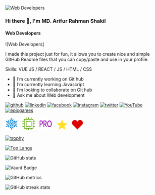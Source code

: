 ![Web Developers](https://x.com/ArifurShakil/header_photo)

### Hi there 👋, I'm MD. Arifur Rahman Shakil 
#### Web Developers
![Web Developers]

I made this project just for fun, it allows you to create nice and simple GitHub Readme files that you can copy/paste and use in your profile.

Skills: VUE JS / REACT / JS / HTML / CSS

- 🔭 I’m currently working on Git hub  
- 🌱 I’m currently learning Javascript  
- 👯 I’m looking to collaborate on Git hub  
- 💬 Ask me about Web development 


[<img src='https://cdn.jsdelivr.net/npm/simple-icons@3.0.1/icons/github.svg' alt='github' height='40'>](https://github.com/https://github.com/ShakilHasanShuvo)  [<img src='https://cdn.jsdelivr.net/npm/simple-icons@3.0.1/icons/linkedin.svg' alt='linkedin' height='40'>](https://www.linkedin.com/in/https://www.linkedin.com/in/md-arifur-rahman-shakil-77292813a?utm_source=share&utm_campaign=share_via&utm_content=profile&utm_medium=android_app/)  [<img src='https://cdn.jsdelivr.net/npm/simple-icons@3.0.1/icons/facebook.svg' alt='facebook' height='40'>](https://www.facebook.com/https://www.facebook.com/share/14K5JMPqYdQ/)  [<img src='https://cdn.jsdelivr.net/npm/simple-icons@3.0.1/icons/instagram.svg' alt='instagram' height='40'>](https://www.instagram.com/https://www.instagram.com/shakilhasanshuvo0?igsh=MTJqdG4xZXFkcTZ1OQ==/)  [<img src='https://cdn.jsdelivr.net/npm/simple-icons@3.0.1/icons/twitter.svg' alt='twitter' height='40'>](https://twitter.com/https://x.com/ArifurShakil?t=mlkp-r4W40ch5oBsbAxQ9A&s=09)  [<img src='https://cdn.jsdelivr.net/npm/simple-icons@3.0.1/icons/youtube.svg' alt='YouTube' height='40'>](https://www.youtube.com/channel/https://youtube.com/@shakilhasanshuvo363?si=TIHf8i5_mqWSTGVV)  [<img src='https://cdn.jsdelivr.net/npm/simple-icons@3.0.1/icons/epicgames.svg' alt='epicgames' height='40'>](https://store.epicgames.com/u/f1c6fe20070b4ea9a97d616d2ed2436c)  

<a href='https://archiveprogram.github.com/'><img src='https://raw.githubusercontent.com/acervenky/animated-github-badges/master/assets/acbadge.gif' width='40' height='40'></a> <a href='https://docs.github.com/en/developers'><img src='https://raw.githubusercontent.com/acervenky/animated-github-badges/master/assets/devbadge.gif' width='40' height='40'></a> <a href='https://github.com/pricing'><img src='https://raw.githubusercontent.com/acervenky/animated-github-badges/master/assets/pro.gif' width='40' height='40'></a> <a href='https://stars.github.com/'><img src='https://raw.githubusercontent.com/acervenky/animated-github-badges/master/assets/starbadge.gif' width='35' height='35'></a> <a href='https://docs.github.com/en/github/supporting-the-open-source-community-with-github-sponsors'><img src='https://raw.githubusercontent.com/acervenky/animated-github-badges/master/assets/sponsorbadge.gif' width='35' height='35'></a> 

[![trophy](https://github-profile-trophy.vercel.app/?username=https://github.com/ShakilHasanShuvo)](https://github.com/ryo-ma/github-profile-trophy)

[![Top Langs](https://github-readme-stats.vercel.app/api/top-langs/?username=https://github.com/ShakilHasanShuvo)](https://github.com/anuraghazra/github-readme-stats)

![GitHub stats](https://github-readme-stats.vercel.app/api?username=https://github.com/ShakilHasanShuvo&show_icons=true&count_private=true)  

![Vaunt Badge](https://api.vaunt.dev/v1/github/entities/https://github.com/ShakilHasanShuvo/contributions?format=svg&private=true)  

![GitHub metrics](https://metrics.lecoq.io/https://github.com/ShakilHasanShuvo)  

![GitHub streak stats](https://streak-stats.demolab.com/?user=https://github.com/ShakilHasanShuvo)  

